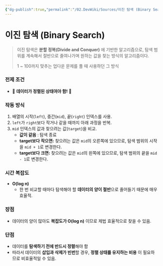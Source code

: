 ```yaml
---
{"dg-publish":true,"permalink":"/02.DevWiki/Sources/이진 탐색 (Binary Search)/"}
---
```


# 이진 탐색 (Binary Search)

> 이진 탐색은 **분할 정복(Divide and Conquer)** 에 기반한 알고리즘으로, 탐색 범위를 계속해서 절반으로 줄여나가며 원하는 값을 찾는 방식의 알고리즘이다.
> 
> 1 ~ 100까지 맞추는 업다운 문제를 풀 때 사용하던 그 방식
### 전제 조건
* 🥹 **데이터가 정렬된 상태여야 함!** 🥹
### 작동 방식
1.  배열의 시작(`left`), 중간(`mid`), 끝(`right`) 인덱스를 사용.
2.  `left`가 `right`보다 작거나 같을 때까지 아래 과정을 반복.
3.  `mid` 인덱스의 값과 찾으려는 값(`target`)을 비교.
    -   **값이 같음** : 탐색 종료
    -   **target보다 작으면:**  찾으려는 값은 `mid`의 오른쪽에 있으므로, 탐색 범위의 시작을 `mid + 1`로 변경한다.
    -   **target보다 크면:** 찾으려는 값은 `mid`의 왼쪽에 있으므로, 탐색 범위의 끝을 `mid - 1`로 변경한다.

### 시간 복잡도
- **O(log n)**
    - 한 번 비교할 때마다 탐색해야 할 **데이터의 양이 절반**으로 줄어들기 때문에 매우 효율적.
### 장점
- 데이터의 양이 많아도 **복잡도가 O(log n)** 이므로 제법 효율적으로 찾을 수 있음.
### 단점
- 데이터를 **탐색하기 전에 반드시 정렬**해야 함
- 따라서 데이터의 **삽입과 삭제가 빈번**할 경우, **정렬 상태를 유지하는 비용** 이 필요하므로 비효율적일 수 있음.
